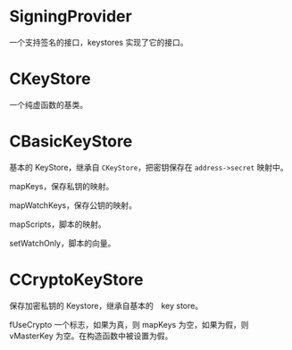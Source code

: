 #   SigningProvider

一个支持签名的接口，keystores 实现了它的接口。

#   CKeyStore

一个纯虚函数的基类。

#   CBasicKeyStore

基本的 KeyStore，继承自 `CKeyStore`，把密钥保存在 `address->secret` 映射中。

mapKeys，保存私钥的映射。

mapWatchKeys，保存公钥的映射。

mapScripts，脚本的映射。

setWatchOnly，脚本的向量。


#   CCryptoKeyStore

保存加密私钥的 Keystore，继承自基本的　key store。

fUseCrypto 一个标志，如果为真，则 mapKeys 为空，如果为假，则 vMasterKey 为空。在构造函数中被设置为假。


